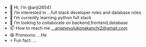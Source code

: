 - 👋 Hi, I’m @anji26541
- 👀 I’m interested in ...full stack developer roles and database roles
- 🌱 I’m currently learning python full stack
- 💞️ I’m looking to collaborate on backend,frontend,database
- 📫 How to reach me ...anjaneyulukonakanchi2@gmail.com
- 😄 Pronouns: ...He
- ⚡ Fun fact: ...

<!---
anji26541/anji26541 is a ✨ special ✨ repository because its `README.md` (this file) appears on your GitHub profile.
You can click the Preview link to take a look at your changes.
--->

